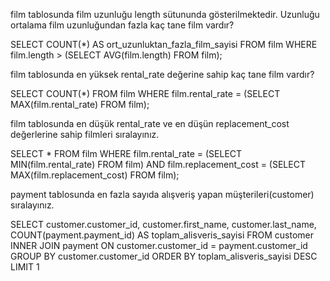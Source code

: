 film tablosunda film uzunluğu length sütununda gösterilmektedir. Uzunluğu ortalama film uzunluğundan fazla kaç tane film vardır?

SELECT COUNT(*) AS ort_uzunluktan_fazla_film_sayisi FROM film
WHERE film.length > (SELECT AVG(film.length) FROM film);

film tablosunda en yüksek rental_rate değerine sahip kaç tane film vardır?

SELECT COUNT(*) FROM film
WHERE film.rental_rate = (SELECT MAX(film.rental_rate) FROM film);

film tablosunda en düşük rental_rate ve en düşün replacement_cost değerlerine sahip filmleri sıralayınız.

SELECT * FROM film
WHERE film.rental_rate = (SELECT MIN(film.rental_rate) FROM film) AND film.replacement_cost = (SELECT MAX(film.replacement_cost) FROM film);

payment tablosunda en fazla sayıda alışveriş yapan müşterileri(customer) sıralayınız.

SELECT customer.customer_id, customer.first_name, customer.last_name, COUNT(payment.payment_id) AS toplam_alisveris_sayisi FROM customer
INNER JOIN payment ON customer.customer_id = payment.customer_id
GROUP BY customer.customer_id
ORDER BY toplam_alisveris_sayisi DESC
LIMIT 1